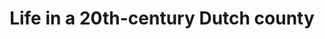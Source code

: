 ﻿---
layout: data-item
category: data
permalink: data/life-in-a-20th-century-dutch-county
title: Life in a 20th-century Dutch county
provider: Archief Eemland
description: Archival (black-and-white) photographs of the Dutch Eemland region, showing cities, events and daily life.
contact: archiefeemland@amersfoort.nl
portal: "http://www.europeana.eu/portal/search.html?query=europeana_collectionName%3A2021612*&rows=96" 
console: "http://labs.europeana.eu/api/console/?function=search&query=europeana_collectionName%3A2021612*&rows=96"
providerurl: "http://www.archiefeemland.nl/"
imageurl: 
  - "/img/datasets/2021612_Eemland.jpg"
tags:
- Photographs

licenses:
  - Creative Commons Attribution - Share Alike 
---